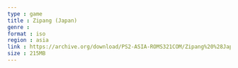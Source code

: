 ```yaml
---
type : game
title : Zipang (Japan)
genre : 
format : iso
region : asia
link : https://archive.org/download/PS2-ASIA-ROMS321COM/Zipang%20%28Japan%29.7z
size : 215MB
---
```

